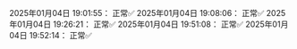 2025年01月04日 19:01:55： 正常✅
2025年01月04日 19:08:06： 正常✅
2025年01月04日 19:26:21： 正常✅
2025年01月04日 19:51:08： 正常✅
2025年01月04日 19:52:14： 正常✅
